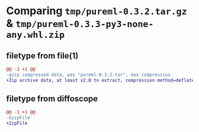 # Comparing `tmp/pureml-0.3.2.tar.gz` & `tmp/pureml-0.3.3-py3-none-any.whl.zip`

## filetype from file(1)

```diff
@@ -1 +1 @@
-gzip compressed data, was "pureml-0.3.2.tar", max compression
+Zip archive data, at least v2.0 to extract, compression method=deflate
```

## filetype from diffoscope

```diff
@@ -1 +1 @@
-GzipFile
+ZipFile
```

